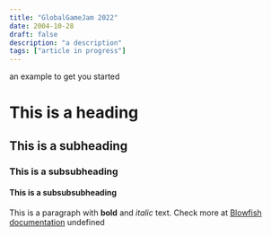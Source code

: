 ```yaml
---
title: "GlobalGameJam 2022"
date: 2004-10-28
draft: false
description: "a description"
tags: ["article in progress"]
---
```

 an example to get you started
# This is a heading
## This is a subheading
### This is a subsubheading
#### This is a subsubsubheading
This is a paragraph with **bold** and *italic* text.
Check more at [Blowfish documentation](https://blowfish.page/)
undefined